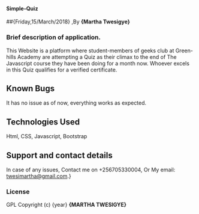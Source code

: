 #### Simple-Quiz

##{Friday,15/March/2018} ,By **{Martha Twesigye}**

### Brief description of application.
This Website is a platform where student-members of geeks club at Green-hills Academy are attempting a Quiz as their climax to the end of The Javascript course they have been doing for a month now. Whoever excels in this Quiz qualifies for a verified certificate.

## Known Bugs
It has no issue as of now, everything works as expected.

## Technologies Used
Html, CSS, Javascript, Bootstrap
## Support and contact details
In case of any issues,
Contact me on +256705330004, Or My email: twesimartha@gmail.com.}

### License
GPL
Copyright (c) {year} **{MARTHA TWESIGYE}**
